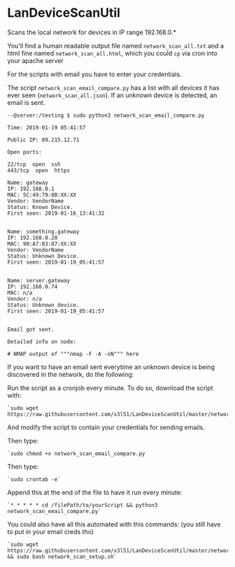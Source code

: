 # LanDeviceScanUtil
Scans the local network for devices in IP range 192.168.0.*

You'll find a human readable output file named `network_scan_all.txt` and a html fine named `network_scan_all.html`, which you could `cp` via cron into your apache server

For the scripts with email you have to enter your credentials.

The script `network_scan_email_compare.py` has a list with all devices it has ever seen (`network_scan_all.json`). If an unknown device is detected, an email is sent.

```
--@server:/testing $ sudo python3 network_scan_email_compare.py

Time: 2019-01-19 05:41:57

Public IP: 89.215.12.71

Open ports:

22/tcp  open  ssh
443/tcp  open  https

Name: gateway
IP: 192.168.0.1
MAC: 5C:49:79:8B:XX:XX
Vendor: VendorName
Status: Known Device.
First seen: 2019-01-16_13:41:32


Name: something.gateway
IP: 192.168.0.20
MAC: 90:A7:83:87:XX:XX
Vendor: VendorName
Status: Unknown Device.
First seen: 2019-01-19_05:41:57


Name: server.gateway
IP: 192.168.0.74
MAC: n/a
Vendor: n/a
Status: Unknown device.
First seen: 2019-01-19_05:41:57


Email got sent.

Detailed info on node:

# NMAP output of """nmap -F -A -oN""" here
```


If you want to have an email sent everytime an unknown device is being discovered in the network, do the following:

Run the script as a cronjob every minute. To do so, download the script with:

    `sudo wget https://raw.githubusercontent.com/x3l51/LanDeviceScanUtil/master/network_scan_email_compare.py`

And modify the script to contain your credentials for sending emails.
    
Then type:

    `sudo chmod +x network_scan_email_compare.py
    
Then type:

    `sudo crontab -e`
    
Append this at the end of the file to have it run every minute:

    `* * * * * cd /filePath/to/yourScript && python3 network_scan_email_compare.py`
    


You could also have all this automated with this commands: (you still have to put in your email creds tho)

    `sudo wget https://raw.githubusercontent.com/x3l51/LanDeviceScanUtil/master/network_scan_setup.sh && sudo bash network_scan_setup.sh`
